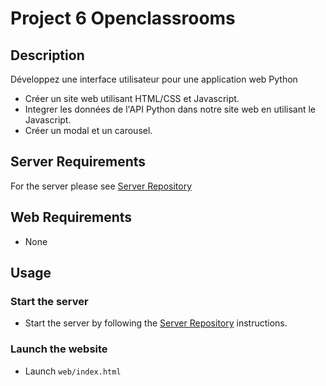 # Project 6 Openclassrooms
## Description
Développez une interface utilisateur pour une application web Python
- Créer un site web utilisant HTML/CSS et Javascript.
- Integrer les données de l'API Python dans notre site web en utilisant le Javascript.
- Créer un modal et un carousel.
## Server Requirements
For the server please see [Server Repository](https://github.com/OpenClassrooms-Student-Center/OCMovies-API-EN-FR)
## Web Requirements
- None
## Usage
### Start the server
- Start the server by following the [Server Repository](https://github.com/OpenClassrooms-Student-Center/OCMovies-API-EN-FR) instructions.
### Launch the website
- Launch `web/index.html`